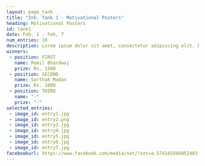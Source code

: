 ```yaml
---
layout: page_tank
title: "Ink. Tank 1 - Motivational Posters"
heading: Motivational Posters
id: tank1
date: Feb, 1 - Feb, 7
num_entries: 10
description: Lorem ipsum dolor sit amet, consectetur adipiscing elit. Nunc consequat leo id massa commodo, nec venenatis arcu laoreet. Lorem ipsum dolor sit amet, consectetur adipiscing elit. Nunc tellus ante, cursus id porta a, venenatis vel diam.
winners:
 - position: FIRST
   name: Romil Bhardwaj
   prize: Rs. 1500
 - position: SECOND
   name: Sarthak Madan
   prize: Rs. 1000
 - position: THIRD
   name: "-"
   prize: "-"
selected_entries:
 - image_id: entry1.jpg
 - image_id: entry2.png
 - image_id: entry3.jpg
 - image_id: entry4.jpg
 - image_id: entry5.jpg
 - image_id: entry6.jpg
 - image_id: entry7.jpg
facebookurl: https://www.facebook.com/media/set/?set=a.574165566052483.1073741831.525602730908767&type=3
---
```

